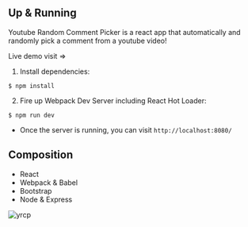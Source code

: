 ## Up & Running

Youtube Random Comment Picker is a react app that automatically and randomly pick a comment from a youtube video!

Live demo visit => []()

 1. Install dependencies:
```
$ npm install
```

 2. Fire up Webpack Dev Server including React Hot Loader:
```
$ npm run dev
```

 - Once the server is running, you can visit `http://localhost:8080/`

## Composition
- React
- Webpack & Babel
- Bootstrap
- Node & Express

![yrcp](https://i.imgur.com/opf7b5R.png)
